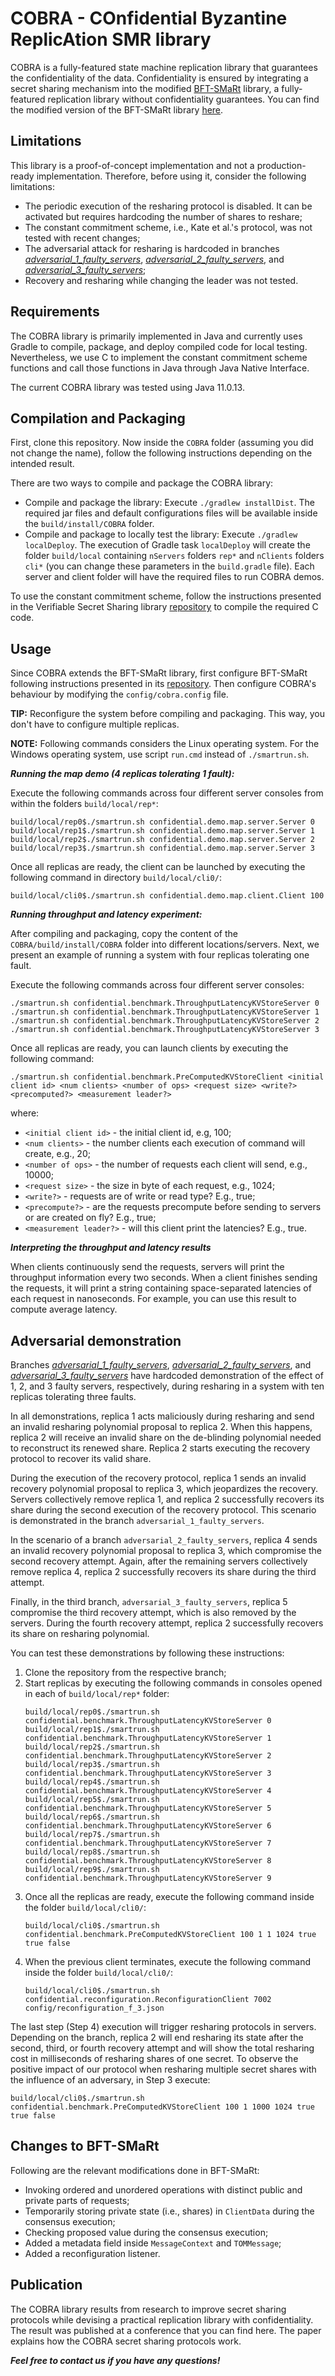 # COBRA - COnfidential Byzantine ReplicAtion SMR library

COBRA is a fully-featured state machine replication library that guarantees the confidentiality of the data. 
Confidentiality is ensured by integrating a secret sharing mechanism into the 
modified [BFT-SMaRt](https://github.com/bft-smart/library) library, a fully-featured replication library without 
confidentiality guarantees. You can find the modified version of the BFT-SMaRt library [here](https://github.com/rvassantlal/library).

## Limitations
This library is a proof-of-concept implementation and not a production-ready implementation. 
Therefore, before using it, consider the following limitations:
* The periodic execution of the resharing protocol is disabled. It can be activated but requires hardcoding 
the number of shares to reshare;
* The constant commitment scheme, i.e., Kate et al.'s protocol, was not tested with recent changes;
* The adversarial attack for resharing is hardcoded in branches 
*[adversarial_1_faulty_servers](https://github.com/rvassantlal/COBRA/tree/adversarial_1_faulty_servers)*, 
*[adversarial_2_faulty_servers](https://github.com/rvassantlal/COBRA/tree/adversarial_2_faulty_servers)*, and 
*[adversarial_3_faulty_servers](https://github.com/rvassantlal/COBRA/tree/adversarial_3_faulty_servers)*;
* Recovery and resharing while changing the leader was not tested.

## Requirements
The COBRA library is primarily implemented in Java and currently uses Gradle to compile, package, and 
deploy compiled code for local testing. Nevertheless, we use C to implement the constant commitment scheme 
functions and call those functions in Java through Java Native Interface.

The current COBRA library was tested using Java 11.0.13.

## Compilation and Packaging
First, clone this repository. Now inside the `COBRA` folder (assuming you did not change the name), follow 
the following instructions depending on the intended result.

There are two ways to compile and package the COBRA library:
* Compile and package the library: Execute `./gradlew installDist`. The required jar files and default 
configurations files will be available inside the `build/install/COBRA` folder.
* Compile and package to locally test the library: Execute `./gradlew localDeploy`. The execution of Gradle 
task `localDeploy` will create the folder `build/local` containing `nServers` folders `rep*` and `nClients` 
folders `cli*` (you can change these parameters in the `build.gradle` file). Each server and client folder 
will have the required files to run COBRA demos.

To use the constant commitment scheme, follow the instructions presented in the 
Verifiable Secret Sharing library [repository](https://github.com/rvassantlal/VerifiableSecretSharing) to compile 
the required C code.

## Usage
Since COBRA extends the BFT-SMaRt library, first configure BFT-SMaRt following instructions presented in 
its [repository](https://github.com/bft-smart/library). Then configure COBRA's behaviour by modifying the 
`config/cobra.config` file.


**TIP:** Reconfigure the system before compiling and packaging. This way, you don't have to configure multiple replicas.

**NOTE:** Following commands considers the Linux operating system. For the Windows operating system, 
use script `run.cmd` instead of `./smartrun.sh`.

***Running the map demo (4 replicas tolerating 1 fault):***

Execute the following commands across four different server consoles from within 
the folders `build/local/rep*`:
```
build/local/rep0$./smartrun.sh confidential.demo.map.server.Server 0
build/local/rep1$./smartrun.sh confidential.demo.map.server.Server 1
build/local/rep2$./smartrun.sh confidential.demo.map.server.Server 2
build/local/rep3$./smartrun.sh confidential.demo.map.server.Server 3
```

Once all replicas are ready, the client can be launched by executing the following command in 
directory `build/local/cli0/`:
```
build/local/cli0$./smartrun.sh confidential.demo.map.client.Client 100
```

***Running throughput and latency experiment:***

After compiling and packaging, copy the content of the `COBRA/build/install/COBRA` folder into
different locations/servers. Next, we present an example of running a system with four replicas
tolerating one fault.

Execute the following commands across four different server consoles:
```
./smartrun.sh confidential.benchmark.ThroughputLatencyKVStoreServer 0
./smartrun.sh confidential.benchmark.ThroughputLatencyKVStoreServer 1
./smartrun.sh confidential.benchmark.ThroughputLatencyKVStoreServer 2
./smartrun.sh confidential.benchmark.ThroughputLatencyKVStoreServer 3
```

Once all replicas are ready, you can launch clients by executing the following command:
```
./smartrun.sh confidential.benchmark.PreComputedKVStoreClient <initial client id> <num clients> <number of ops> <request size> <write?> <precomputed?> <measurement leader?>
```
where:
* `<initial client id>` - the initial client id, e.g, 100;
* `<num clients>` - the number clients each execution of command will create, e.g., 20;
* `<number of ops>` - the number of requests each client will send, e.g., 10000;
* `<request size>` - the size in byte of each request, e.g., 1024;
* `<write?>` - requests are of write or read type? E.g., true;
* `<precompute?>` - are the requests precompute before sending to servers or are created on fly? E.g., true;
* `<measurement leader?>` - will this client print the latencies? E.g., true.

***Interpreting the throughput and latency results***

When clients continuously send the requests, servers will print the throughput information
every two seconds.
When a client finishes sending the requests, it will print a string containing space-separated
latencies of each request in nanoseconds. For example, you can use this result to compute average latency.


## Adversarial demonstration
Branches *[adversarial_1_faulty_servers](https://github.com/rvassantlal/COBRA/tree/adversarial_1_faulty_servers)*, 
*[adversarial_2_faulty_servers](https://github.com/rvassantlal/COBRA/tree/adversarial_2_faulty_servers)*, and 
*[adversarial_3_faulty_servers](https://github.com/rvassantlal/COBRA/tree/adversarial_3_faulty_servers)*
have hardcoded demonstration of the effect of 1, 2, and 3 faulty servers, respectively, during resharing 
in a system with ten replicas tolerating three faults.


In all demonstrations, replica 1 acts maliciously during resharing and send an invalid resharing polynomial proposal 
to replica 2. When this happens, replica 2 will receive an invalid share on the de-blinding polynomial needed to 
reconstruct its renewed share. Replica 2 starts executing the recovery protocol to recover its valid share.

During the execution of the recovery protocol, replica 1 sends an invalid recovery polynomial proposal to replica 3, 
which jeopardizes the recovery. Servers collectively remove replica 1, and replica 2 successfully recovers its share 
during the second execution of the recovery protocol. This scenario is demonstrated in the branch `adversarial_1_faulty_servers`.

In the scenario of a branch `adversarial_2_faulty_servers`, replica 4 sends an invalid recovery polynomial proposal 
to replica 3, which compromise the second recovery attempt. Again, after the remaining servers collectively remove 
replica 4, replica 2 successfully recovers its share during the third attempt.

Finally, in the third branch, `adversarial_3_faulty_servers`, replica 5 compromise the third recovery attempt, 
which is also removed by the servers. During the fourth recovery attempt, replica 2 successfully recovers its share on 
resharing polynomial.

You can test these demonstrations by following these instructions:
1) Clone the repository from the respective branch;
2) Start replicas by executing the following commands in consoles opened in each of `build/local/rep*` folder:
    ```
    build/local/rep0$./smartrun.sh confidential.benchmark.ThroughputLatencyKVStoreServer 0
    build/local/rep1$./smartrun.sh confidential.benchmark.ThroughputLatencyKVStoreServer 1
    build/local/rep2$./smartrun.sh confidential.benchmark.ThroughputLatencyKVStoreServer 2
    build/local/rep3$./smartrun.sh confidential.benchmark.ThroughputLatencyKVStoreServer 3
    build/local/rep4$./smartrun.sh confidential.benchmark.ThroughputLatencyKVStoreServer 4
    build/local/rep5$./smartrun.sh confidential.benchmark.ThroughputLatencyKVStoreServer 5
    build/local/rep6$./smartrun.sh confidential.benchmark.ThroughputLatencyKVStoreServer 6
    build/local/rep7$./smartrun.sh confidential.benchmark.ThroughputLatencyKVStoreServer 7
    build/local/rep8$./smartrun.sh confidential.benchmark.ThroughputLatencyKVStoreServer 8
    build/local/rep9$./smartrun.sh confidential.benchmark.ThroughputLatencyKVStoreServer 9
    ```
3) Once all the replicas are ready, execute the following command inside the folder `build/local/cli0/`:
    ```
    build/local/cli0$./smartrun.sh confidential.benchmark.PreComputedKVStoreClient 100 1 1 1024 true true false
    ```
4) When the previous client terminates, execute the following command inside the folder `build/local/cli0/`:
   ```
   build/local/cli0$./smartrun.sh confidential.reconfiguration.ReconfigurationClient 7002 config/reconfiguration_f_3.json
    ```

The last step (Step 4) execution will trigger resharing protocols in servers. Depending on the branch, 
replica 2 will end resharing its state after the second, third, or fourth recovery attempt and will show 
the total resharing cost in milliseconds of resharing shares of one secret. To observe the positive impact of 
our protocol when resharing multiple secret shares with the influence of an adversary, in Step 3 execute:
```
build/local/cli0$./smartrun.sh confidential.benchmark.PreComputedKVStoreClient 100 1 1000 1024 true true false
```

## Changes to BFT-SMaRt
Following are the relevant modifications done in BFT-SMaRt:
* Invoking ordered and unordered operations with distinct public and private parts of requests;
* Temporarily storing private state (i.e., shares) in `ClientData` during the consensus execution;
* Checking proposed value during the consensus execution;
* Added a metadata field inside `MessageContext` and `TOMMessage`;
* Added a reconfiguration listener.

## Publication
The COBRA library results from research to improve secret sharing protocols while devising a practical 
replication library with confidentiality. The result was published at a conference that you can find here. 
The paper explains how the COBRA secret sharing protocols work.


***Feel free to contact us if you have any questions!***
